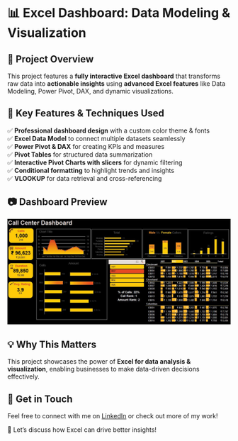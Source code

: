 # 📊 Excel Dashboard: Data Modeling & Visualization  

## 🚀 Project Overview  
This project features a **fully interactive Excel dashboard** that transforms raw data into **actionable insights** using **advanced Excel features** like Data Modeling, Power Pivot, DAX, and dynamic visualizations.  
  

## 🔹 Key Features & Techniques Used  

✅ **Professional dashboard design** with a custom color theme & fonts  
✅ **Excel Data Model** to connect multiple datasets seamlessly  
✅ **Power Pivot & DAX** for creating KPIs and measures  
✅ **Pivot Tables** for structured data summarization  
✅ **Interactive Pivot Charts with slicers** for dynamic filtering  
✅ **Conditional formatting** to highlight trends and insights  
✅ **VLOOKUP** for data retrieval and cross-referencing  

## 📷 Dashboard Preview  
![Dashboard Preview](https://github.com/Sayan-J-Pandit/Call-Center-Dashboard-Excel/blob/main/Call%20Center%20Dashboard.JPG)
  

## 💡 Why This Matters  
This project showcases the power of **Excel for data analysis & visualization**, enabling businesses to make data-driven decisions effectively.  

## 🔗 Get in Touch  
Feel free to connect with me on [LinkedIn](https://www.linkedin.com/in/the-sayan-pandit/) or check out more of my work!  

📩 Let’s discuss how Excel can drive better insights!  
